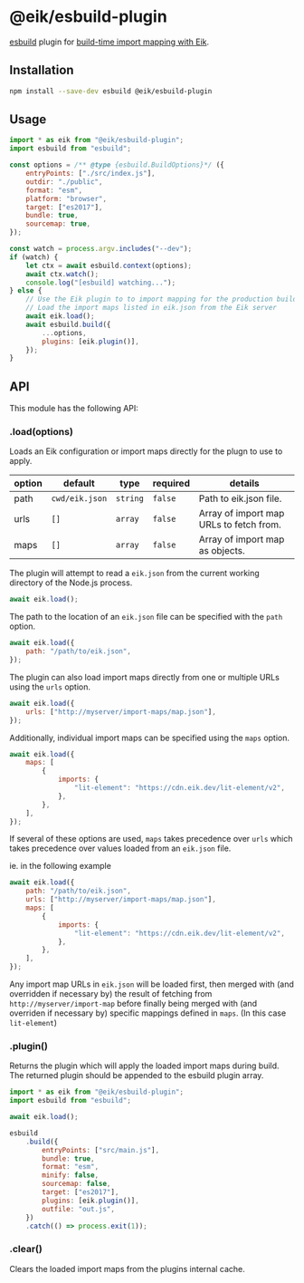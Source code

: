 # @eik/esbuild-plugin

[esbuild](https://esbuild.github.io/) plugin for [build-time import mapping with Eik](https://eik.dev/docs/guides/esbuild).

## Installation

```bash
npm install --save-dev esbuild @eik/esbuild-plugin
```

## Usage

```js
import * as eik from "@eik/esbuild-plugin";
import esbuild from "esbuild";

const options = /** @type {esbuild.BuildOptions}*/ ({
	entryPoints: ["./src/index.js"],
	outdir: "./public",
	format: "esm",
	platform: "browser",
	target: ["es2017"],
	bundle: true,
	sourcemap: true,
});

const watch = process.argv.includes("--dev");
if (watch) {
	let ctx = await esbuild.context(options);
	await ctx.watch();
	console.log("[esbuild] watching...");
} else {
	// Use the Eik plugin to to import mapping for the production build
	// Load the import maps listed in eik.json from the Eik server
	await eik.load();
	await esbuild.build({
		...options,
		plugins: [eik.plugin()],
	});
}
```

## API

This module has the following API:

### .load(options)

Loads an Eik configuration or import maps directly for the plugn to use to apply.

| option | default        | type     | required | details                                 |
| ------ | -------------- | -------- | -------- | --------------------------------------- |
| path   | `cwd/eik.json` | `string` | `false`  | Path to eik.json file.                  |
| urls   | `[]`           | `array`  | `false`  | Array of import map URLs to fetch from. |
| maps   | `[]`           | `array`  | `false`  | Array of import map as objects.         |

The plugin will attempt to read a `eik.json` from the current working directory of the Node.js process.

```js
await eik.load();
```

The path to the location of an `eik.json` file can be specified with the `path` option.

```js
await eik.load({
	path: "/path/to/eik.json",
});
```

The plugin can also load import maps directly from one or multiple URLs using the `urls` option.

```js
await eik.load({
	urls: ["http://myserver/import-maps/map.json"],
});
```

Additionally, individual import maps can be specified using the `maps` option.

```js
await eik.load({
	maps: [
		{
			imports: {
				"lit-element": "https://cdn.eik.dev/lit-element/v2",
			},
		},
	],
});
```

If several of these options are used, `maps` takes precedence over `urls` which takes precedence over values loaded from an `eik.json` file.

ie. in the following example

```js
await eik.load({
	path: "/path/to/eik.json",
	urls: ["http://myserver/import-maps/map.json"],
	maps: [
		{
			imports: {
				"lit-element": "https://cdn.eik.dev/lit-element/v2",
			},
		},
	],
});
```

Any import map URLs in `eik.json` will be loaded first, then merged with (and overridden if necessary by) the result of fetching from `http://myserver/import-map` before finally being merged with (and overriden if necessary by) specific mappings defined in `maps`. (In this case `lit-element`)

### .plugin()

Returns the plugin which will apply the loaded import maps during build. The returned plugin should be appended to the esbuild plugin array.

```js
import * as eik from "@eik/esbuild-plugin";
import esbuild from "esbuild";

await eik.load();

esbuild
	.build({
		entryPoints: ["src/main.js"],
		bundle: true,
		format: "esm",
		minify: false,
		sourcemap: false,
		target: ["es2017"],
		plugins: [eik.plugin()],
		outfile: "out.js",
	})
	.catch(() => process.exit(1));
```

### .clear()

Clears the loaded import maps from the plugins internal cache.
